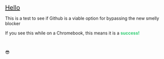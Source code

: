<p><span style="font-size:20px"><u>Hello</u></span></p>

<p>This is a test to see if Github is a viable option for bypassing the new smelly blocker</p>

<p>If you see this while on a Chromebook, this means it is a <strong><span style="color:#2ecc71">success!</span></strong></p>

<p>&nbsp;</p>

<p>😎</p>
